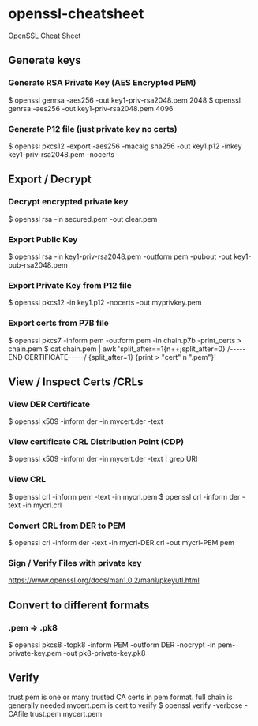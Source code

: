 # openssl-cheatsheet
OpenSSL Cheat Sheet

## Generate keys
### Generate RSA Private Key (AES Encrypted PEM)
$ openssl genrsa -aes256 -out key1-priv-rsa2048.pem 2048
$ openssl genrsa -aes256 -out key1-priv-rsa2048.pem 4096


### Generate P12 file (just private key no certs)
$ openssl pkcs12 -export -aes256 -macalg sha256 -out key1.p12 -inkey key1-priv-rsa2048.pem -nocerts 


## Export / Decrypt 
### Decrypt encrypted private key
$ openssl rsa -in secured.pem -out clear.pem

### Export Public Key
$ openssl rsa -in key1-priv-rsa2048.pem -outform pem -pubout -out key1-pub-rsa2048.pem 

### Export Private Key from P12 file
$ openssl pkcs12 -in key1.p12 -nocerts -out myprivkey.pem

### Export certs from P7B file
$ openssl pkcs7 -inform pem -outform pem -in chain.p7b -print_certs > chain.pem
$ cat chain.pem | awk 'split_after==1{n++;split_after=0} /-----END CERTIFICATE-----/ {split_after=1} {print > "cert" n ".pem"}'



## View / Inspect Certs /CRLs
### View DER Certificate
$ openssl x509 -inform der -in mycert.der -text 

### View certificate CRL Distribution Point (CDP)
$ openssl x509 -inform der -in mycert.der -text | grep URI 

### View CRL
$ openssl crl -inform pem -text -in mycrl.pem 
$ openssl crl -inform der -text -in mycrl.crl 

### Convert CRL from DER to PEM
$ openssl crl -inform der -text -in mycrl-DER.crl -out mycrl-PEM.pem

### Sign / Verify Files with private key
https://www.openssl.org/docs/man1.0.2/man1/pkeyutl.html


## Convert to different formats
### .pem => .pk8
$ openssl pkcs8 -topk8 -inform PEM -outform DER -nocrypt -in pem-private-key.pem -out pk8-private-key.pk8


## Verify
trust.pem is one or many trusted CA certs in pem format.  full chain is generally needed
mycert.pem is cert to verify
$ openssl verify -verbose -CAfile trust.pem mycert.pem







